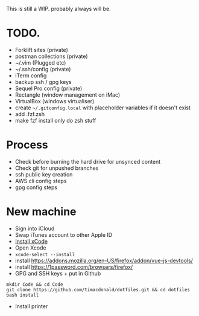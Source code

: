 This is still a WIP. probably always will be.

# TODO.
- Forklift sites (private)
- postman collections (private)
- ~/.vim (Plugged etc)
- ~/.ssh/config (private)
- iTerm config
- backup ssh / gpg keys
- Sequel Pro config (private)
- Rectangle (window management on iMac)
- VirtualBox (windows virtualiser)
- create `~/.gitconfig.local` with placeholder variables if it doesn't exist
- add .fzf.zsh
- make fzf install only do zsh stuff

# Process
- Check before burning the hard drive for unsynced content
- Check git for unpushed branches
- ssh public key creation
- AWS cli config steps
- gpg config steps

# New machine
- Sign into iCloud
- Swap iTunes account to other Apple ID
- [Install xCode](https://apps.apple.com/au/app/xcode/id497799835?mt=12)
- Open Xcode
- `xcode-select --install`
- install https://addons.mozilla.org/en-US/firefox/addon/vue-js-devtools/
- install https://1password.com/browsers/firefox/
- GPG and SSH keys + put in Github

```
mkdir Code && cd Code
git clone https://github.com/timacdonald/dotfiles.git && cd dotfiles
bash install
```

- Install printer
